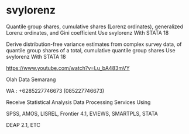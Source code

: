 # svylorenz
Quantile group shares, cumulative shares (Lorenz ordinates), generalized Lorenz ordinates, and Gini coefficient Use svylorenz With STATA 18

Derive distribution-free variance estimates from complex survey data, of quantile group shares of a total, cumulative quantile group shares Use svylorenz With STATA 18

https://www.youtube.com/watch?v=Lu_bA483mVY

Olah Data Semarang

WA : +6285227746673 (085227746673)

Receive Statistical Analysis Data Processing Services Using

SPSS, AMOS, LISREL, Frontier 4.1, EVIEWS, SMARTPLS, STATA

DEAP 2.1, ETC
